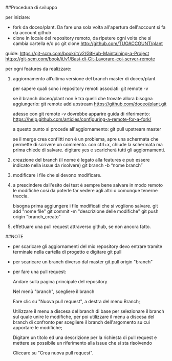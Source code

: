 ﻿##Procedura di sviluppo

per iniziare:
- fork da doceo/plant. Da fare una sola volta all'apertura dell'account
  si fa da account github
- clone in locale del repository remoto, da ripetere ogni volta che si cambia cartella e/o pc
  git clone http://github.com/TUOACCOUNT/plant

guide:
https://git-scm.com/book/it/v2/GitHub-Maintaining-a-Project
https://git-scm.com/book/it/v1/Basi-di-Git-Lavorare-coi-server-remote


per ogni features da realizzare:

1. aggiornamento all’ultima versione del branch master di doceo/plant 

  	per sapere quali sono i repository remoti associati:
	git remote -v
   
  	se il branch doceo/plant non è tra quelli che trovate allora bisogna aggiungerlo:
	git remote add upstream https://github.com/doceo/plant.git
  	
	adesso con git remote -v dovrebbe apparire 
  	guida di riferimento: https://help.github.com/articles/configuring-a-remote-for-a-fork/

	a questo punto si procede all'aggiornamento: 
	git pull upstream master

	se il merge crea conflitti non è un problema, apre una schermata che permette di scrivere un commento. con ctrl+x, chiude la schermata ma prima chiede di
	salvare. digitare yes e scaricherà tutti gli aggiornamenti. 
  
2. creazione del branch (il nome è legato alla features e può essere indicato nella issue da risolvere) 
        git branch -b “nome branch”

3. modificare i file che si devono modificare.

4. a prescindere dall'esito dei test è sempre bene salvare in modo remoto le modifiche così da poterle far vedere agli altri o comunque tenerne traccia.

	bisogna prima aggiungere i file modificati che si vogliono salvare.
	git add "nome file"
	git commit -m "descrizione delle modifiche"
	git push origin "branch_creato"

 5. effettuare una pull request attraverso github, se non ancora fatto.

##NOTE

- per scaricare gli aggiornamenti del mio repository devo entrare tramite terminale nella cartella di progetto e digitare
	git pull

- per scaricare un branch diverso dal master
	git pull origin "branch"

- per fare una pull request:
        
	Andare sulla pagina principale del repository

	Nel menù "branch", scegliere il branch     

	Fare clic su "Nuova pull request", a destra del menu Branch;

	Utilizzare il menu a discesa del branch di base per selezionare il branch sul quale unire le modifiche, per poi utilizzare il menu a discesa del branch di confronto per scegliere il branch dell'argomento su cui apportare le modifiche;

	Digitare un titolo ed una descrizione per la richiesta di pull request e mettere se possibile un riferimento alla issue che si sta risolvendo

	Cliccare su "Crea nuova pull request". 
